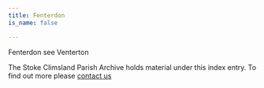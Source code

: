 ```yaml
---
title: Fenterdon
is_name: false

---
```


Fenterdon see Venterton


The Stoke Climsland Parish Archive holds material under this index entry. To find out more please [contact us](/contact/)
